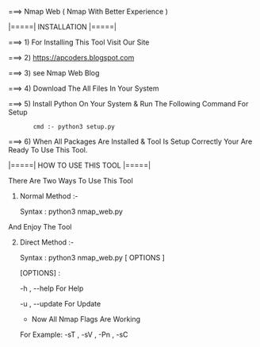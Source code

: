 ===> Nmap Web ( Nmap With Better Experience )

|=====| INSTALLATION |=====|

===> 1) For Installing This Tool Visit Our Site
  
===> 2) https://apcoders.blogspot.com 

===> 3) see Nmap Web Blog 

===> 4) Download The All Files In Your System 

===> 5) Install Python On Your System & Run The Following Command For Setup

           cmd :- python3 setup.py

===> 6) When All Packages Are Installed & Tool Is Setup Correctly Your Are Ready To Use This Tool.

|=====| HOW TO USE THIS TOOL |=====|

There Are Two Ways To Use This Tool

1) Normal Method :-
    
      Syntax : python3 nmap_web.py 
      
  And Enjoy The Tool

2) Direct Method :- 
     
      Syntax : python3 nmap_web.py [ OPTIONS ]
   
   [OPTIONS] :
    
    -h , --help     For Help
     
    -u , --update   For Update 
    
    * Now All Nmap Flags Are Working 
    
    For Example:
    -sT , -sV , -Pn , -sC






